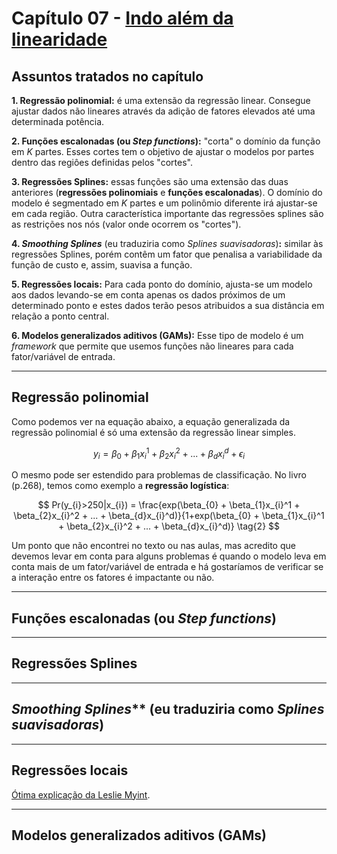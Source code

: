 # Capítulo 07 - [Indo além da linearidade](../README.md)

## Assuntos tratados no capítulo

**1. Regressão polinomial:** é uma extensão da regressão linear. Consegue ajustar dados não lineares através da adição de fatores elevados até uma determinada potência.

**2. Funções escalonadas (ou *Step functions*):** "corta" o domínio da função em *K* partes. Esses cortes tem o objetivo de ajustar o modelos por partes dentro das regiôes definidas pelos "cortes".

**3. Regressões Splines:** essas funções são uma extensão das duas anteriores (**regressões polinomiais** e **funções escalonadas**). O domínio do modelo é segmentado em *K* partes e um polinômio diferente irá ajustar-se em cada região. Outra característica importante das regressões splines são as restrições nos nós (valor onde ocorrem os "cortes").

**4. *Smoothing Splines*** (eu traduziria como *Splines suavisadoras*)**:** similar às regressões Splines, porém contêm um fator que penalisa a variabilidade da função de custo e, assim, suavisa a função.

**5. Regressões locais:** Para cada ponto do domínio, ajusta-se um modelo aos dados levando-se em conta apenas os dados próximos de um determinado ponto e estes dados terão pesos atribuidos a sua distância em relação a ponto central.

**6. Modelos generalizados aditivos (GAMs):** Esse tipo de modelo é um *framework* que permite que usemos funções não lineares para cada fator/variável de entrada.

--------------------
## Regressão polinomial
Como podemos ver na equação abaixo, a equação generalizada da regressão polinomial é só uma extensão da regressão linear simples.

$$
y_{i} = \beta_{0} + \beta_{1}x_{i}^1 + \beta_{2}x_{i}^2 + ... + \beta_{d}x_{i}^d + \epsilon_{i}
\tag{1}
$$

O mesmo pode ser estendido para problemas de classificação. No livro (p.268), temos como exemplo a **regressão logística**:

$$
Pr(y_{i}>250|x_{i}) = \frac{exp(\beta_{0} + \beta_{1}x_{i}^1 + \beta_{2}x_{i}^2 + ... + \beta_{d}x_{i}^d)}{1+exp(\beta_{0} + \beta_{1}x_{i}^1 + \beta_{2}x_{i}^2 + ... + \beta_{d}x_{i}^d)}
\tag{2}
$$

Um ponto que não encontrei no texto ou nas aulas, mas acredito que devemos levar em conta para alguns problemas é quando o modelo leva em conta mais de um fator/variável de entrada e há gostaríamos de verificar se a interação entre os fatores é impactante ou não.

--------------------
## Funções escalonadas (ou *Step functions*)



--------------------
## Regressões Splines



--------------------
## *Smoothing Splines*** (eu traduziria como *Splines suavisadoras*)



--------------------
## Regressões locais

[Ótima explicação da Leslie Myint](https://www.youtube.com/watch?v=0PQKHlwh49A&ab_channel=LeslieMyint).

--------------------
## Modelos generalizados aditivos (GAMs)

